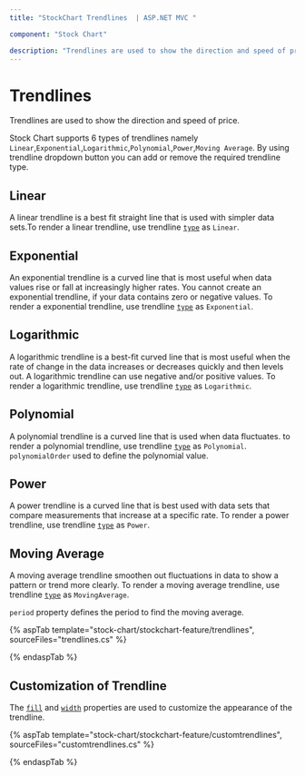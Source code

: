 ```yaml
---
title: "StockChart Trendlines  | ASP.NET MVC "

component: "Stock Chart"

description: "Trendlines are used to show the direction and speed of price. StockChart supports 6 types of trendlines and also provides trendlines customization"
---
```


# Trendlines

Trendlines are used to show the direction and speed of price.

Stock Chart supports 6 types of trendlines namely `Linear`,`Exponential`,`Logarithmic`,`Polynomial`,`Power`,`Moving Average`. By using trendline dropdown button you can add or remove the required trendline type.

## Linear

A linear trendline is a best fit straight line that is used with simpler data sets.To render a linear trendline,
use trendline [`type`](https://help.syncfusion.com/cr/aspnetcore-js2/Syncfusion.EJ2.Charts.StockChartTrendlines.html#Syncfusion_EJ2_Charts_StockChartTrendlines_Type) as `Linear`.

## Exponential

An exponential trendline is a curved line that is most useful when data values rise or fall at increasingly higher rates. You cannot create an exponential trendline, if your data contains zero or negative values.
To render a exponential trendline,
use trendline [`type`](https://help.syncfusion.com/cr/aspnetcore-js2/Syncfusion.EJ2.Charts.StockChartTrendlines.html#Syncfusion_EJ2_Charts_StockChartTrendlines_Type) as `Exponential`.

## Logarithmic

A logarithmic trendline is a best-fit curved line that is most useful when the rate of change in the data increases or decreases quickly and then levels out. A logarithmic trendline can use negative and/or positive values.
To render a logarithmic trendline, use trendline [`type`](https://help.syncfusion.com/cr/aspnetcore-js2/Syncfusion.EJ2.Charts.StockChartTrendlines.html#Syncfusion_EJ2_Charts_StockChartTrendlines_Type) as `Logarithmic`.

## Polynomial

A polynomial trendline is a curved line that is used when data fluctuates.
to render a polynomial trendline,
use trendline [`type`](https://help.syncfusion.com/cr/aspnetcore-js2/Syncfusion.EJ2.Charts.StockChartTrendlines.html#Syncfusion_EJ2_Charts_StockChartTrendlines_Type) as `Polynomial`.
`polynomialOrder` used to define the polynomial value.

## Power

A power trendline is a curved line that is best used with data sets that compare measurements that increase at a specific rate.
To render a power trendline, use trendline [`type`](https://help.syncfusion.com/cr/aspnetcore-js2/Syncfusion.EJ2.Charts.StockChartTrendlines.html#Syncfusion_EJ2_Charts_StockChartTrendlines_Type) as `Power`.

## Moving Average

A moving average trendline smoothen out fluctuations in data to show a pattern or trend more clearly.
To render a moving average trendline, use trendline [`type`](https://help.syncfusion.com/cr/aspnetcore-js2/Syncfusion.EJ2.Charts.StockChartTrendlines.html#Syncfusion_EJ2_Charts_StockChartTrendlines_Type) as `MovingAverage`.

`period` property defines the period to find the moving average.

{% aspTab template="stock-chart/stockchart-feature/trendlines", sourceFiles="trendlines.cs" %}

{% endaspTab %}

## Customization of Trendline

The [`fill`](https://help.syncfusion.com/cr/aspnetcore-js2/Syncfusion.EJ2.Charts.StockChartTrendlines.html#Syncfusion_EJ2_Charts_StockChartTrendlines_Fill) and [`width`](https://help.syncfusion.com/cr/aspnetcore-js2/Syncfusion.EJ2.Charts.StockChartTrendlines.html#Syncfusion_EJ2_Charts_StockChartTrendlines_Width) properties are used to customize the appearance of the trendline.

{% aspTab template="stock-chart/stockchart-feature/customtrendlines", sourceFiles="customtrendlines.cs" %}

{% endaspTab %}
